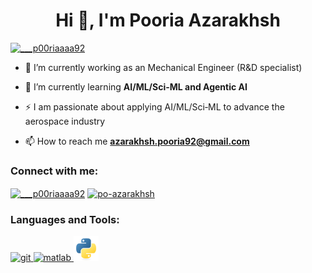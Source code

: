 <h1 align="center">Hi 👋, I'm Pooria Azarakhsh</h1>
<!-- <h3 align="center">An Aerospace Engineer learning AI/ML/Sci-ML and Agentic AI</h3> -->

<p align="left"> <a href="https://twitter.com/___p00riaaaa92" target="blank"><img src="https://img.shields.io/twitter/follow/___p00riaaaa92?logo=twitter&style=for-the-badge" alt="___p00riaaaa92" /></a> </p>

- 🔭 I’m currently working as an Mechanical Engineer (R&D specialist)

- 🌱 I’m currently learning **AI/ML/Sci-ML and Agentic AI**

- ⚡ I am passionate about applying AI/ML/Sci‑ML to advance the aerospace industry

- 📫 How to reach me **azarakhsh.pooria92@gmail.com**

<h3 align="left">Connect with me:</h3>
<p align="left">
<a href="https://twitter.com/___p00riaaaa92" target="blank"><img align="center" src="https://raw.githubusercontent.com/rahuldkjain/github-profile-readme-generator/master/src/images/icons/Social/twitter.svg" alt="___p00riaaaa92" height="30" width="40" /></a>
<a href="https://linkedin.com/in/po-azarakhsh" target="blank"><img align="center" src="https://raw.githubusercontent.com/rahuldkjain/github-profile-readme-generator/master/src/images/icons/Social/linked-in-alt.svg" alt="po-azarakhsh" height="30" width="40" /></a>
</p>

<h3 align="left">Languages and Tools:</h3>
<p align="left"> <a href="https://git-scm.com/" target="_blank" rel="noreferrer"> <img src="https://www.vectorlogo.zone/logos/git-scm/git-scm-icon.svg" alt="git" width="40" height="40"/> </a> <a href="https://www.mathworks.com/" target="_blank" rel="noreferrer"> <img src="https://upload.wikimedia.org/wikipedia/commons/2/21/Matlab_Logo.png" alt="matlab" width="40" height="40"/> </a> <a href="https://www.python.org" target="_blank" rel="noreferrer"> <img src="https://raw.githubusercontent.com/devicons/devicon/master/icons/python/python-original.svg" alt="python" width="40" height="40"/> </a> </p>
